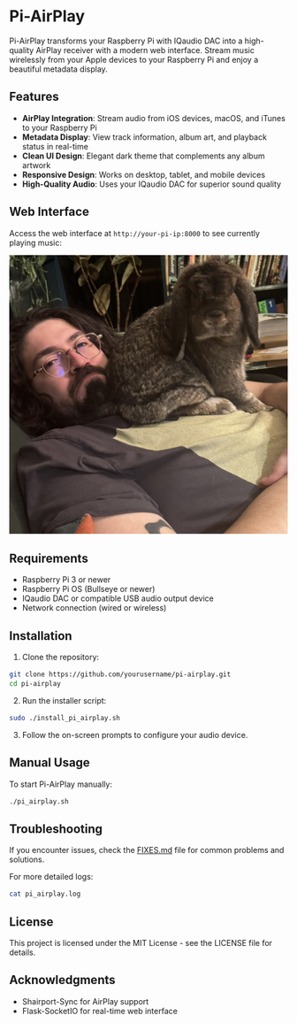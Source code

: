 # Pi-AirPlay

Pi-AirPlay transforms your Raspberry Pi with IQaudio DAC into a high-quality AirPlay receiver with a modern web interface. Stream music wirelessly from your Apple devices to your Raspberry Pi and enjoy a beautiful metadata display.

## Features

- **AirPlay Integration**: Stream audio from iOS devices, macOS, and iTunes to your Raspberry Pi
- **Metadata Display**: View track information, album art, and playback status in real-time
- **Clean UI Design**: Elegant dark theme that complements any album artwork
- **Responsive Design**: Works on desktop, tablet, and mobile devices
- **High-Quality Audio**: Uses your IQaudio DAC for superior sound quality

## Web Interface

Access the web interface at `http://your-pi-ip:8000` to see currently playing music:

![Pi-AirPlay Interface](static/artwork/default_album.jpg)

## Requirements

- Raspberry Pi 3 or newer
- Raspberry Pi OS (Bullseye or newer)
- IQaudio DAC or compatible USB audio output device
- Network connection (wired or wireless)

## Installation

1. Clone the repository:
```bash
git clone https://github.com/yourusername/pi-airplay.git
cd pi-airplay
```

2. Run the installer script:
```bash
sudo ./install_pi_airplay.sh
```

3. Follow the on-screen prompts to configure your audio device.

## Manual Usage

To start Pi-AirPlay manually:

```bash
./pi_airplay.sh
```

## Troubleshooting

If you encounter issues, check the [FIXES.md](FIXES.md) file for common problems and solutions.

For more detailed logs:
```bash
cat pi_airplay.log
```

## License

This project is licensed under the MIT License - see the LICENSE file for details.

## Acknowledgments

- Shairport-Sync for AirPlay support
- Flask-SocketIO for real-time web interface